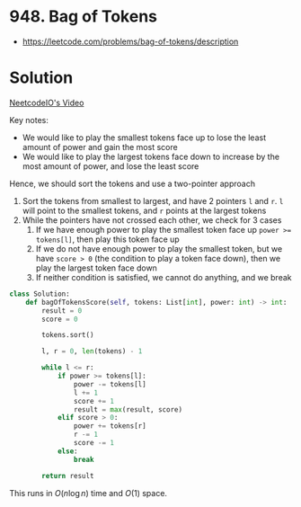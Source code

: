 # 948. Bag of Tokens

- https://leetcode.com/problems/bag-of-tokens/description

# Solution

[NeetcodeIO's Video](https://www.youtube.com/watch?v=prI82maTivg)

Key notes:
- We would like to play the smallest tokens face up to lose the least amount of power and gain the most score
- We would like to play the largest tokens face down to increase by the most amount of power, and lose the least score

Hence, we should sort the tokens and use a two-pointer approach
1. Sort the tokens from smallest to largest, and have 2 pointers `l` and `r`. `l` will point to the smallest tokens, and `r` points at the largest tokens
2. While the pointers have not crossed each other, we check for 3 cases
   1. If we have enough power to play the smallest token face up `power >= tokens[l]`, then play this token face up
   2. If we do not have enough power to play the smallest token, but we have `score > 0` (the condition to play a token face down), then we play the largest token face down
   3. If neither condition is satisfied, we cannot do anything, and we break

```py
class Solution:
    def bagOfTokensScore(self, tokens: List[int], power: int) -> int:
        result = 0
        score = 0

        tokens.sort()

        l, r = 0, len(tokens) - 1

        while l <= r:
            if power >= tokens[l]:
                power -= tokens[l]
                l += 1
                score += 1
                result = max(result, score)
            elif score > 0:
                power += tokens[r]
                r -= 1
                score -= 1
            else:
                break

        return result
```

This runs in $O(n \log n)$ time and $O(1)$ space.